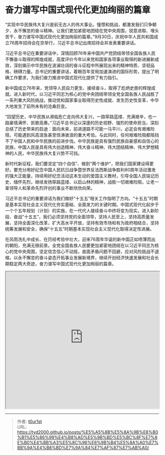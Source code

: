 # 奋力谱写中国式现代化更加绚丽的篇章


“实现中华民族伟大复兴是前无古人的伟大事业。憧憬和挑战，都激发我们只争朝夕、永不懈怠的奋斗精神。让我们更加紧密地团结在党中央周围，锐意进取、埋头苦干，奋力谱写中国式现代化更加绚丽的篇章。”9月30日，庆祝中华人民共和国成立76周年招待会在京举行，习近平总书记出席招待会并发表重要讲话。

习近平总书记在重要讲话中，深情回顾76年来中国共产党团结带领全国各族人民不懈奋斗取得的辉煌成就，高度评价今年以来党和国家各项事业取得的新进展新成效，深刻揭示中华民族在波澜壮阔的奋斗征程中所展现出来的精神特质、坚韧品格、磅礴力量。总书记的重要讲话，着眼百年变局加速演进的国际形势，提出了明确工作要求，为我们奋力推进中国式现代化提供了有力指引。

新中国成立76年来，党领导人民自力更生、接续奋斗，取得了彪炳史册的辉煌成就。进入新时代，以习近平同志为核心的党中央团结带领全党全国各族人民战胜了一系列重大风险挑战，推动党和国家事业取得历史性成就、发生历史性变革，中华大地发生了前所未有的沧桑巨变。

“回望历史，中华民族从濒临危亡走向伟大复兴，一路筚路蓝缕、充满艰辛，也一路豪情满怀、凯歌高奏。”习近平总书记以深邃的历史视野、强烈的使命担当，深刻总结了历史带来的启迪：面向未来，前进道路不可能一马平川，必定会有艰难险阻，可能遇到风高浪急甚至惊涛骇浪的重大考验。与此同时，任何艰难险阻都阻挡不了中国人民和中华民族的前进步伐。中华民族是具有强烈民族自豪感和自信心的民族，中国人民是具有伟大创造精神、伟大奋斗精神、伟大团结精神、伟大梦想精神的人民，中华民族伟大复兴势不可挡。

新时代新征程，我们要坚定“四个自信”、做到“两个维护”，把我们国家建设得更好。要充分用好纪念中国人民抗日战争暨世界反法西斯战争胜利80周年活动激发的强大正能量，持续用好纪念活动这本生动的爱国主义教材，引导全国人民铭记历史、缅怀先烈，继续发扬筚路蓝缕、以启山林的精神，战胜一切艰难险阻，让老一辈领导人和革命先烈开创的事业不断欣欣向荣。

习近平总书记的重要讲话为我们做好“十五五”相关工作指明了方向。“十五五”时期是基本实现社会主义现代化夯实基础、全面发力的关键时期。中国式现代化起步于一个个五年规划（计划）的实施，在一代代人接续奋斗中终将变为现实。进入新阶段、奋战“十五五”，我们必须坚持党的全面领导，坚持人民至上，坚持高质量发展，坚持全面深化改革，扩大高水平开放，坚持有效市场和有为政府相结合，坚持统筹发展和安全，确保“十五五”时期基本实现社会主义现代化取得决定性进展。

在风雨洗礼中成长、在历经考验中壮大，迎来76周年华诞的新中国正如喷薄而出的朝阳，充满无限前景。全党全国各族人民要更加紧密地团结在以习近平同志为核心的党中央周围，坚定信念信心不动摇，直面矛盾问题不回避，应对风险挑战不退缩，以永不懈怠的奋斗姿态开拓事业发展新境界，继续开创经济快速发展和社会长期稳定两大奇迹，奋力谱写中国式现代化更加绚丽的篇章。

<iframe
    width="100%"
    height="450"
    src="https://content-static.cctvnews.cctv.com/snow-book/index.html?item_id=15903250412364567206"
></iframe>

---

> 作者: [t0ur1st](https://github.com/tyd2000)  
> URL: https://tyd2000.github.io/posts/%E5%A5%8B%E5%8A%9B%E8%B0%B1%E5%86%99%E4%B8%AD%E5%9B%BD%E5%BC%8F%E7%8E%B0%E4%BB%A3%E5%8C%96%E6%9B%B4%E5%8A%A0%E7%BB%9A%E4%B8%BD%E7%9A%84%E7%AF%87%E7%AB%A0/  

